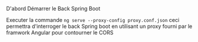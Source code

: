 D'abord Démarrer le Back Spring Boot

Executer la commande `ng serve --proxy-config proxy.conf.json`  ceci permettra d'interroger le back Spring boot en utilisant un proxy fourni par le framwork Angular pour contourner le CORS 
